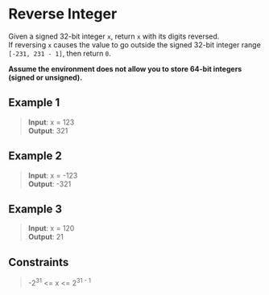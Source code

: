 # Reverse Integer

Given a signed 32-bit integer `x`, return `x` with its digits reversed.  
If reversing `x` causes the value to go outside the signed 32-bit integer range `[-231, 231 - 1]`, then return `0`.

**Assume the environment does not allow you to store 64-bit integers (signed or unsigned).**

## Example 1

> **Input**: x = 123  
> **Output**: 321

## Example 2

> **Input**: x = -123  
> **Output**: -321

## Example 3

> **Input**: x = 120  
> **Output**: 21

## Constraints

> -2<sup>31</sup> <= x <= 2<sup>31 - 1</sup>

